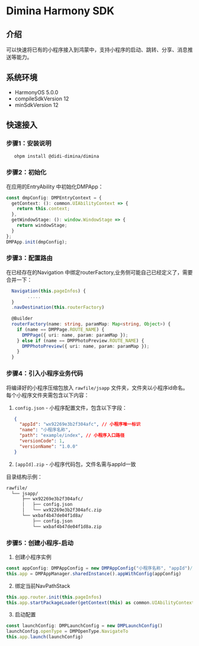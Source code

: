 # Dimina Harmony SDK

## 介绍
  可以快速将已有的小程序接入到鸿蒙中，支持小程序的启动、跳转、分享、消息推送等能力。

## 系统环境
- HarmonyOS 5.0.0
- compileSdkVersion
  12
- minSdkVersion
  12

## 快速接入

### 步骤1：安装说明
```sh
   ohpm install @didi-dimina/dimina
```

### 步骤2：初始化 

在应用的EntryAbility 中初始化DMPApp：

```ts
const dmpConfig: DMPEntryContext = {
  getContext: (): common.UIAbilityContext => {
    return this.context;
  },
  getWindowStage: (): window.WindowStage => {
    return windowStage;
  }
};
DMPApp.init(dmpConfig);
```

###  步骤3：配置路由

在已经存在的Navigation 中绑定routerFactory,业务侧可能自己已经定义了，需要合并一下：

```ts
  Navigation(this.pageInfos) {
        .....
  }
  .navDestination(this.routerFactory)
  
  @Builder
  routerFactory(name: string, paramMap: Map<string, Object>) {
    if (name == DMPPage.ROUTE_NAME) {
      DMPPage({ uri: name, param: paramMap });
    } else if (name == DMPPhotoPreview.ROUTE_NAME) {
      DMPPhotoPreview({ uri: name, param: paramMap });
    }
  }
```

### 步骤4：引入小程序业务代码

将编译好的小程序压缩包放入 `rawfile/jsapp` 文件夹，文件夹以小程序id命名。每个小程序文件夹需包含以下内容：

1. `config.json` - 小程序配置文件，包含以下字段：

```json
   {
     "appId": "wx92269e3b2f304afc", // 小程序唯一标识
     "name": "小程序名称",
     "path": "example/index", // 小程序入口路径
     "versionCode": 1,
     "versionName": "1.0.0"
   }
   ```

2. `[appId].zip` - 小程序代码包，文件名需与appId一致

目录结构示例：

```txt
rawfile/
  └── jsapp/
      ├── wx92269e3b2f304afc/
      │   ├── config.json
      │   └── wx92269e3b2f304afc.zip
      └── wxbaf4b47de04f1d8a/
          ├── config.json
          └── wxbaf4b47de04f1d8a.zip
```

### 步骤5：创建小程序-启动

1. 创建小程序实例

```ts
const appConfig: DMPAppConfig = new DMPAppConfig("小程序名称", "appId")//appId 小程序唯一标识
this.app = DMPAppManager.sharedInstance().appWithConfig(appConfig)
```

2. 绑定当前NavPathStack

```ts
this.app.router.init(this.pageInfos)
this.app.startPackageLoader(getContext(this) as common.UIAbilityContext)
```

3. 启动配置

```ts
const launchConfig: DMPLaunchConfig = new DMPLaunchConfig()
launchConfig.openType = DMPOpenType.NavigateTo
this.app.launch(launchConfig)
```
   

